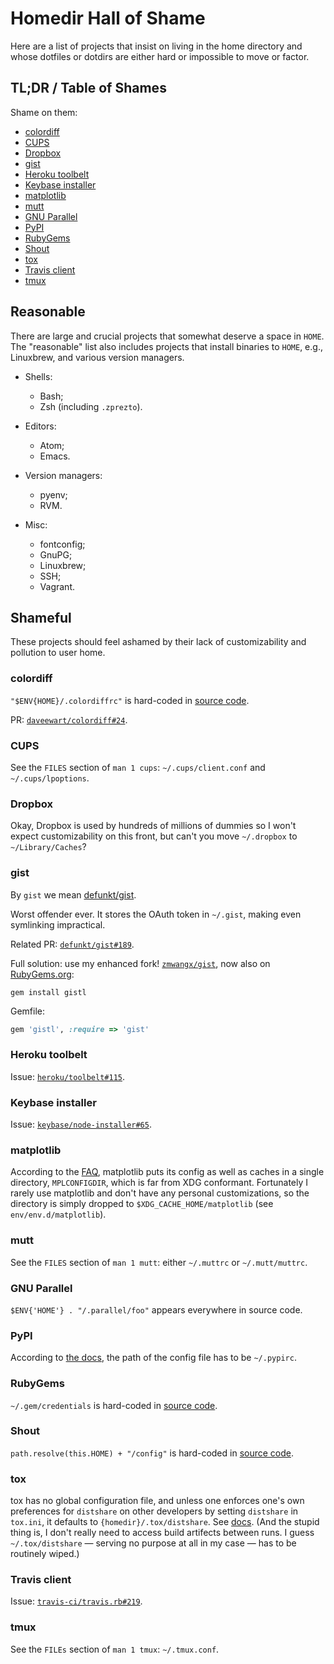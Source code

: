 # Homedir Hall of Shame

Here are a list of projects that insist on living in the home directory and
whose dotfiles or dotdirs are either hard or impossible to move or factor.

## TL;DR / Table of Shames

Shame on them:

* [colordiff](#colordiff)
* [CUPS](#cups)
* [Dropbox](#dropbox)
* [gist](#gist)
* [Heroku toolbelt](#heroku-toolbelt)
* [Keybase installer](#keybase-installer)
* [matplotlib](#matplotlib)
* [mutt](#mutt)
* [GNU Parallel](#gnu-parallel)
* [PyPI](#pypi)
* [RubyGems](#rubygems)
* [Shout](#shout)
* [tox](#tox)
* [Travis client](#travis-client)
* [tmux](#tmux)

## Reasonable

There are large and crucial projects that somewhat deserve a space in
`HOME`. The "reasonable" list also includes projects that install binaries to
`HOME`, e.g., Linuxbrew, and various version managers.

* Shells:

  * Bash;
  * Zsh (including `.zprezto`).

* Editors:

  * Atom;
  * Emacs.

* Version managers:

  * pyenv;
  * RVM.

* Misc:

  * fontconfig;
  * GnuPG;
  * Linuxbrew;
  * SSH;
  * Vagrant.

## Shameful

These projects should feel ashamed by their lack of customizability and
pollution to user home.

### colordiff

`"$ENV{HOME}/.colordiffrc"` is hard-coded in
[source code](https://github.com/daveewart/colordiff/blob/current/colordiff.pl).

PR: [`daveewart/colordiff#24`](https://github.com/daveewart/colordiff/pull/24).

### CUPS

See the `FILES` section of `man 1 cups`: `~/.cups/client.conf` and
`~/.cups/lpoptions`.

### Dropbox

Okay, Dropbox is used by hundreds of millions of dummies so I won't expect
customizability on this front, but can't you move `~/.dropbox` to
`~/Library/Caches`?

### gist

By `gist` we mean [defunkt/gist](https://github.com/defunkt/gist).

Worst offender ever. It stores the OAuth token in `~/.gist`, making even
symlinking impractical.

Related PR: [`defunkt/gist#189`](https://github.com/defunkt/gist/pull/189).

Full solution: use my enhanced fork!
[`zmwangx/gist`](https://github.com/zmwangx/gist), now also on
[RubyGems.org](https://rubygems.org/gems/gistl):

```
gem install gistl
```

Gemfile:

```ruby
gem 'gistl', :require => 'gist'
```

### Heroku toolbelt

Issue: [`heroku/toolbelt#115`](https://github.com/heroku/toolbelt/issues/115).

### Keybase installer

Issue:
[`keybase/node-installer#65`](https://github.com/keybase/node-installer/issues/65).

### matplotlib

According to the
[FAQ](http://matplotlib.org/faq/environment_variables_faq.html#envvar-MPLCONFIGDIR),
matplotlib puts its config as well as caches in a single directory,
`MPLCONFIGDIR`, which is far from XDG conformant. Fortunately I rarely use
matplotlib and don't have any personal customizations, so the directory is
simply dropped to `$XDG_CACHE_HOME/matplotlib` (see `env/env.d/matplotlib`).

### mutt

See the `FILES` section of `man 1 mutt`: either `~/.muttrc` or
`~/.mutt/muttrc`.

### GNU Parallel

`$ENV{'HOME'} . "/.parallel/foo"` appears everywhere in source code.

### PyPI

According to
[the docs](https://docs.python.org/3/distutils/packageindex.html#pypirc), the
path of the config file has to be `~/.pypirc`.

### RubyGems

`~/.gem/credentials` is hard-coded in
[source code](https://github.com/rubygems/rubygems/blob/503556f/lib/rubygems/config_file.rb#L274-L276).

### Shout

`path.resolve(this.HOME) + "/config"` is hard-coded in
[source code](https://github.com/erming/shout/blob/master/src/helper.js).

### tox

tox has no global configuration file, and unless one enforces one's own
preferences for `distshare` on other developers by setting `distshare` in
`tox.ini`, it defaults to `{homedir}/.tox/distshare`. See
[docs](http://codespeak.net/tox/config.html). (And the stupid thing is, I don't
really need to access build artifects between runs. I guess `~/.tox/distshare`
— serving no purpose at all in my case — has to be routinely wiped.)

### Travis client

Issue:
[`travis-ci/travis.rb#219`](https://github.com/travis-ci/travis.rb/issues/219).

### tmux

See the `FILEs` section of `man 1 tmux`: `~/.tmux.conf`.
